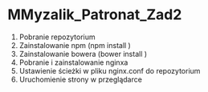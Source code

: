 MMyzalik_Patronat_Zad2
======================
1. Pobranie repozytorium
2. Zainstalowanie npm (npm install )
3. Zainstalowanie bowera (bower install )
4. Pobranie i zainstalowanie nginxa
5. Ustawienie ścieżki w pliku nginx.conf do repozytorium
6. Uruchomienie strony w przeglądarce
